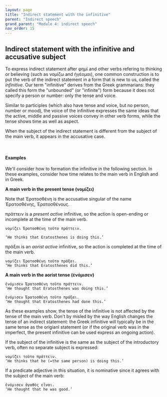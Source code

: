 ```yaml
---
layout: page
title: "Indirect statement with the infinitive"
parent: "Indirect speech"
grand_parent: "Module 4: indirect speech"
nav_order: 15
---
```






## Indirect statement with the infinitive and accusative subject

To express indirect statement after φημί and other verbs refering to thinking or believing (such as νομίζω and ἡγέομαι), one common construction is to put the verb of the indirect statement in a form that is new to us, called the  *infinitive*. Our term "infinitive" derives from the Greek grammarians: they called this form the "unbounded" (or "infinite") form because it does not specify a person or number: only the tense and voice. 

Similar to participles (which also have tense and voice, but no person, number or mood), the voice of the infinitive expresses the same ideas that the active, middle and passive voices convey in other verb forms, while the tense shows time as well as aspect. 

When the subject of the indirect statement is different from the subject of the main verb, it appears in the accusative case.

 
#### Examples

We'll consider how to formation the infinitive in the following section. In these examples, consider how time relates to the main verb in English and in Greek.


**A main verb in the present tense (νομίζει)** 

Note that Ἐρατοσθένη is the accusative singular of the name Ἐρατοσθένης, Ἐρατοσθένους.

πράττειν is a *present active* infinitive, so the action is open-ending or incomplete at the time of the main verb.

    νομίζει Ἐρατοσθένη τοῦτο πράττειν.
    
    ‘He thinks that Eratosthenes is doing this.’


πράξαι is an *aorist active* infinitive, so the action is completed at the time of the main verb.

    νομίζει Ἐρατοσθένη τοῦτο πράξαι. 
    ‘He thinks that Eratosthenes did this.’

**A main verb in the aorist tense (ἐνόμισεν)** 

    ἐνόμισεν Ἐρατοσθένη τοῦτο πράττειν. 
    ‘He thought that Eratosthenes was doing this.’

    ἐνόμισεν Ἐρατοσθένη τοῦτο πράξαι. 
    ‘He thought that Eratosthenes had done this.’


As these examples show, the tense of the infinitive is not affected by the tense of the main verb. Don't by misled by the way English changes the tense of an indirect statement: the Greek infinitive will typically be in the same tense as the origianl statement (or if the original verb was in the imperfect, the present infinitive can be used express an ongoing action).


If the subject of the infinitive is the same as the subject of the introductory verb, often no separate subject is expressed:

    νομίζει τοῦτο πράττειν. 
    ‘He thinks that he (=the same person) is doing this.’ 


If a predicate adjective in this situation, it is nominative since it agrees with the subject of the main verb:

    ἐνόμισεν ἀγαθὸς εἶναι. 
    ‘He thought that he was good.’


